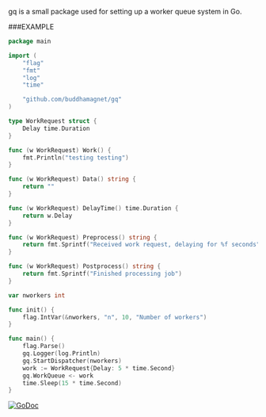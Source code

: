 gq is a small package used for setting up a worker queue system in Go.

###EXAMPLE

```go
package main

import (
	"flag"
	"fmt"
	"log"
	"time"

	"github.com/buddhamagnet/gq"
)

type WorkRequest struct {
	Delay time.Duration
}

func (w WorkRequest) Work() {
	fmt.Println("testing testing")
}

func (w WorkRequest) Data() string {
	return ""
}

func (w WorkRequest) DelayTime() time.Duration {
	return w.Delay
}

func (w WorkRequest) Preprocess() string {
	return fmt.Sprintf("Received work request, delaying for %f seconds", w.DelayTime().Seconds())
}

func (w WorkRequest) Postprocess() string {
	return fmt.Sprintf("Finished processing job")
}

var nworkers int

func init() {
	flag.IntVar(&nworkers, "n", 10, "Number of workers")
}

func main() {
	flag.Parse()
	gq.Logger(log.Println)
	gq.StartDispatcher(nworkers)
	work := WorkRequest{Delay: 5 * time.Second}
	gq.WorkQueue <- work
	time.Sleep(15 * time.Second)
}
```

[![GoDoc](https://godoc.org/github.com/buddhamagnet/gq?status.svg)](https://godoc.org/github.com/buddhamagnet/gq)